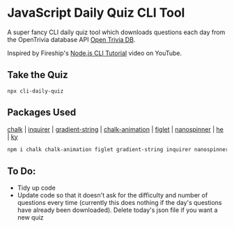 # JavaScript Daily Quiz CLI Tool

A super fancy CLI daily quiz tool which downloads questions each day from the OpenTrivia database API [Open Trivia DB](https://opentdb.com/).

Inspired by Fireship's [Node.js CLI Tutorial](https://youtu.be/_oHByo8tiEY) video on YouTube.

## Take the Quiz

```
npx cli-daily-quiz
```

## Packages Used

[chalk](https://github.com/chalk/chalk) |
[inquirer](https://github.com/SBoudrias/Inquirer.js) |
[gradient-string](https://github.com/bokub/gradient-string) |
[chalk-animation](https://github.com/bokub/chalk-animation) |
[figlet](https://github.com/patorjk/figlet.js) |
[nanospinner](https://github.com/usmanyunusov/nanospinner) |
[he](https://github.com/mathiasbynens/he) |
[ky](https://github.com/sindresorhus/ky)

```sh
npm i chalk chalk-animation figlet gradient-string inquirer nanospinner he ky
```

## To Do:

- Tidy up code
- Update code so that it doesn't ask for the difficulty and number of questions every time (currently this does nothing if the day's questions have already been downloaded). Delete today's json file if you want a new quiz

